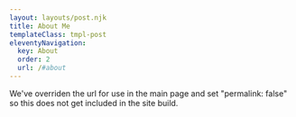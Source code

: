 ```yaml
---
layout: layouts/post.njk
title: About Me
templateClass: tmpl-post
eleventyNavigation:
  key: About
  order: 2
  url: /#about
---
```



We've overriden the url for use in the main page and set "permalink: false" so this does not get included in the site build.

